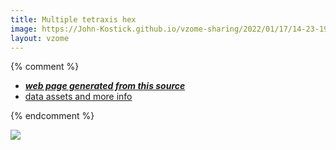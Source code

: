 ```yaml
---
title: Multiple tetraxis hex
image: https://John-Kostick.github.io/vzome-sharing/2022/01/17/14-23-19-Multiple-tetraxis-hex/Multiple-tetraxis-hex.png
layout: vzome
---
```


{% comment %}
 - [***web page generated from this source***][post]
 - [data assets and more info][github]

[post]: <https://John-Kostick.github.io/vzome-sharing/2022/01/17/Multiple-tetraxis-hex-14-23-19.html>
[github]: <https://github.com/John-Kostick/vzome-sharing/tree/main/2022/01/17/14-23-19-Multiple-tetraxis-hex/>
{% endcomment %}

<vzome-viewer style="width: 100%; height: 65vh;"
       src="https://John-Kostick.github.io/vzome-sharing/2022/01/17/14-23-19-Multiple-tetraxis-hex/Multiple-tetraxis-hex.vZome" >
  <img src="https://John-Kostick.github.io/vzome-sharing/2022/01/17/14-23-19-Multiple-tetraxis-hex/Multiple-tetraxis-hex.png" />
</vzome-viewer>